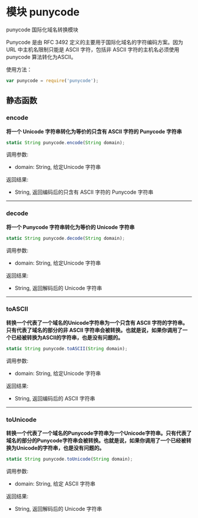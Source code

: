 # 模块 punycode
punycode 国际化域名转换模块

Punycode 是由 RFC 3492 定义的主要用于国际化域名的字符编码方案。因为 URL 中主机名限制只能是 ASCII 字符，包括非 ASCII 字符的主机名必须使用 punycode 算法转化为ASCII。

使用方法：

```JavaScript
var punycode = require('punycode');
```

## 静态函数
        
### encode
**将一个 Unicode 字符串转化为等价的只含有 ASCII 字符的 Punycode 字符串**

```JavaScript
static String punycode.encode(String domain);
```

调用参数:
* domain: String, 给定Unicode 字符串

返回结果:
* String, 返回编码后的只含有 ASCII 字符的 Punycode 字符串

--------------------------
### decode
**将一个 Punycode 字符串转化为等价的 Unicode 字符串**

```JavaScript
static String punycode.decode(String domain);
```

调用参数:
* domain: String, 给定Unicode 字符串

返回结果:
* String, 返回解码后的 Unicode 字符串

--------------------------
### toASCII
**转换一个代表了一个域名的Unicode字符串为一个只含有 ASCII 字符的字符串。只有代表了域名的部分的非 ASCII 字符串会被转换。也就是说，如果你调用了一个已经被转换为ASCII的字符串，也是没有问题的。**

```JavaScript
static String punycode.toASCII(String domain);
```

调用参数:
* domain: String, 给定Unicode 字符串

返回结果:
* String, 返回编码后的 ASCII 字符串

--------------------------
### toUnicode
**转换一个代表了一个域名的Punycode字符串为一个Unicode字符串。只有代表了域名的部分的Punycode字符串会被转换。也就是说，如果你调用了一个已经被转换为Unicode的字符串，也是没有问题的。**

```JavaScript
static String punycode.toUnicode(String domain);
```

调用参数:
* domain: String, 给定 ASCII 字符串

返回结果:
* String, 返回解码后的 Unicode 字符串


